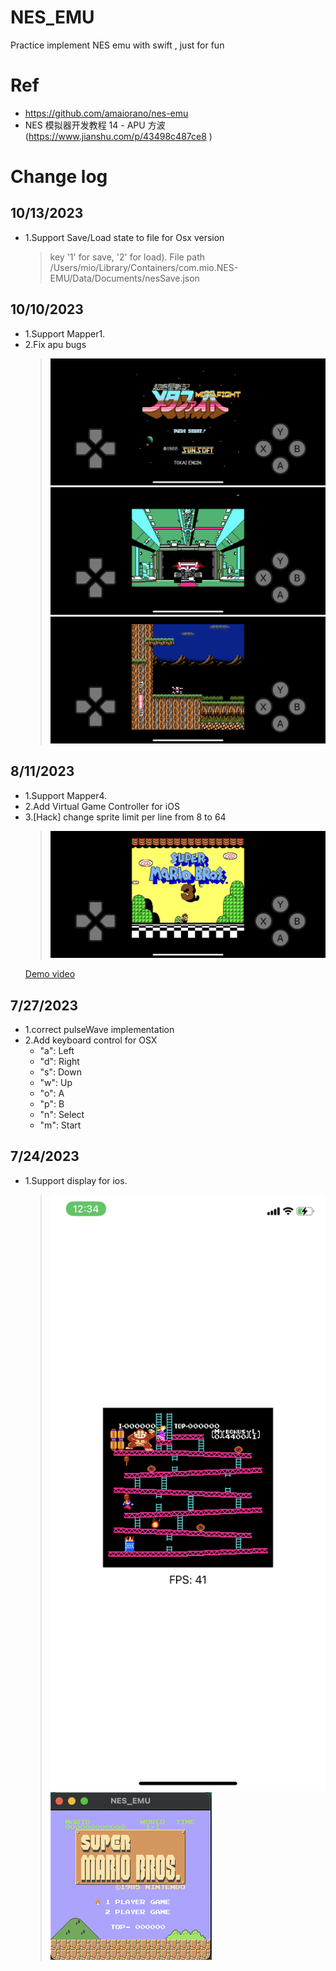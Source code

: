 # NES_EMU
Practice implement NES emu with swift ,  just for fun

# Ref
- https://github.com/amaiorano/nes-emu
- NES 模拟器开发教程 14 - APU 方波(https://www.jianshu.com/p/43498c487ce8 )
  
# Change log

## 10/13/2023
- 1.Support Save/Load state to file for Osx version 
  >key '1' for save, '2' for load).
  >File path /Users/mio/Library/Containers/com.mio.NES-EMU/Data/Documents/nesSave.json

## 10/10/2023
- 1.Support Mapper1.
- 2.Fix apu bugs
  > <img src="./Image/SnapShot/IMG_8586.PNG">
  > <img src="./Image/SnapShot/IMG_8587.PNG">
  > <img src="./Image/SnapShot/IMG_8588.PNG">



## 8/11/2023
- 1.Support Mapper4.
- 2.Add Virtual Game Controller for iOS
- 3.[Hack] change sprite limit per line from 8 to 64 
  > <img src="./Image/SnapShot/2023-08-11.png">
    <a href="https://www.youtube.com/watch?v=kpTZFsyE5VQ">Demo video</a>
## 7/27/2023
-  1.correct pulseWave implementation
-  2.Add keyboard control for OSX
    - "a": Left
    - "d": Right
    - "s": Down
    - "w": Up
    - "o": A
    - "p": B
    - "n": Select
    - "m": Start
## 7/24/2023
- 1.Support display for ios.
  > <img src="./Image/SnapShot/F1666584-9E5B-4A69-B5C9-2DFF10E65850.jpg">
  > <img src="./Image/SnapShot/2023-06-25.png">
